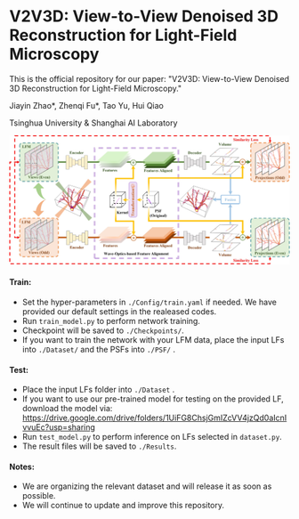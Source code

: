 # V2V3D: View-to-View Denoised 3D Reconstruction for Light-Field Microscopy
This is the official repository for our paper: "V2V3D: View-to-View Denoised 3D Reconstruction for Light-Field Microscopy."

Jiayin Zhao*, Zhenqi Fu*, Tao Yu, Hui Qiao

Tsinghua University & Shanghai AI Laboratory

<div align="center">
  <img src="figures/model.jpg"/>
</div>

#### Train:
* Set the hyper-parameters in `./Config/train.yaml` if needed. We have provided our default settings in the realeased codes.
* Run `train_model.py` to perform network training.
* Checkpoint will be saved to `./Checkpoints/`.
* If you want to train the network with your LFM data, place the input LFs into `./Dataset/` and the PSFs into `./PSF/` .

#### Test:
* Place the input LFs folder into `./Dataset` .
* If you want to use our pre-trained model for testing on the provided LF, download the model via: https://drive.google.com/drive/folders/1UiFG8ChsjGmIZcVV4jzQd0aIcnIvvuEc?usp=sharing
* Run `test_model.py` to perform inference on LFs selected in `dataset.py`.
* The result files will be saved to `./Results`.

#### Notes:
* We are organizing the relevant dataset and will release it as soon as possible.
* We will continue to update and improve this repository.
